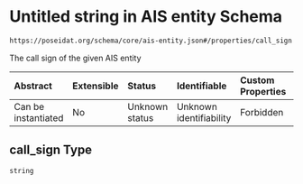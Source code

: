 # Untitled string in AIS entity Schema

```txt
https://poseidat.org/schema/core/ais-entity.json#/properties/call_sign
```

The call sign of the given AIS entity

| Abstract            | Extensible | Status         | Identifiable            | Custom Properties | Additional Properties | Access Restrictions | Defined In                                                               |
| :------------------ | :--------- | :------------- | :---------------------- | :---------------- | :-------------------- | :------------------ | :----------------------------------------------------------------------- |
| Can be instantiated | No         | Unknown status | Unknown identifiability | Forbidden         | Allowed               | none                | [ais-entity.json*](schemas/entry/ais-entity.json "open original schema") |

## call_sign Type

`string`
